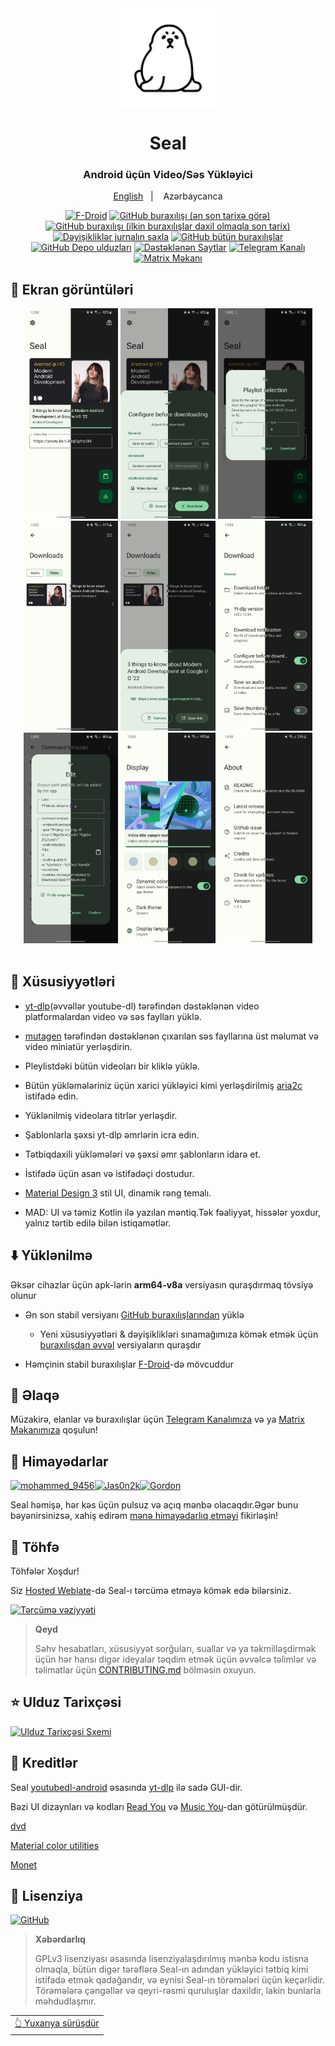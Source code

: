 <div align="center">

<img width="" src="fastlane/metadata/android/en-US/images/icon.png"  width=160 height=160  align="center">

# Seal

### Android üçün Video/Səs Yükləyici

<p align="center">
<a href="https://github.com/JunkFood02/Seal/blob/main/README.md">English</a>
&nbsp;&nbsp;| &nbsp;&nbsp;
Azərbaycanca
</p>


[![F-Droid](https://img.shields.io/f-droid/v/com.junkfood.seal?color=b4eb12&label=F-Droid&logo=fdroid&logoColor=1f78d2)](https://f-droid.org/en/packages/com.junkfood.seal)
[![GitHub buraxılışı (ən son tarixə görə)](https://img.shields.io/github/v/release/JunkFood02/Seal?color=black&label=Stable&logo=github)](https://github.com/JunkFood02/Seal/releases/latest/)
[![GitHub buraxılışı (ilkin buraxılışlar daxil olmaqla son tarix)](https://img.shields.io/github/v/release/JunkFood02/Seal?include_prereleases&label=Preview&logo=Github)](https://github.com/JunkFood02/Seal/releases/)
[![Dəyişikliklər jurnalın saxla](https://img.shields.io/badge/Changelog-lightgray?style=flat&color=gray&logo=keep-a-changelog)](https://github.com/JunkFood02/Seal/blob/main/CHANGELOG.md)
[![GitHub bütün buraxılışlar](https://img.shields.io/github/downloads/JunkFood02/Seal/total?label=Downloads&logo=github)](https://github.com/JunkFood02/Seal/releases/)
[![GitHub Depo ulduzları](https://img.shields.io/github/stars/JunkFood02/Seal?color=informational&label=Stars)](https://github.com/JunkFood02/Seal/stargazers)
[![Dəstəklənən Saytlar](https://img.shields.io/badge/Supported-Sites-9cf.svg?style=flat)](https://github.com/yt-dlp/yt-dlp/blob/master/supportedsites.md)
[![Telegram Kanalı](https://img.shields.io/badge/Telegram-Seal-blue?style=flat&logo=telegram)](https://t.me/seal_app)
[![Matrix Məkanı](https://img.shields.io/badge/Matrix-Seal-Black?style=flat&color=black&logo=matrix)](https://matrix.to/#/#seal-space:matrix.org)

  
</div>


## 📱 Ekran görüntüləri

<div align="center">
<div>
<img src="fastlane/metadata/android/en-US/images/phoneScreenshots/1.jpg" width="30%" />
<img src="fastlane/metadata/android/en-US/images/phoneScreenshots/2.jpg" width="30%" />
<img src="fastlane/metadata/android/en-US/images/phoneScreenshots/3.jpg" width="30%" />
<img src="fastlane/metadata/android/en-US/images/phoneScreenshots/4.jpg" width="30%" />
<img src="fastlane/metadata/android/en-US/images/phoneScreenshots/5.jpg" width="30%" />
<img src="fastlane/metadata/android/en-US/images/phoneScreenshots/6.jpg" width="30%" />
<img src="fastlane/metadata/android/en-US/images/phoneScreenshots/7.jpg" width="30%" />
<img src="fastlane/metadata/android/en-US/images/phoneScreenshots/8.jpg" width="30%" />
<img src="fastlane/metadata/android/en-US/images/phoneScreenshots/9.jpg" width="30%" />
</div>
</div>

<br>

## 📖 Xüsusiyyətləri

- [yt-dlp](https://github.com/yt-dlp/yt-dlp)(əvvəllər youtube-dl) tərəfindən dəstəklənən video platformalardan video və səs faylları yüklə. 

- [mutagen](https://github.com/quodlibet/mutagen) tərəfindən dəstəklənən çıxarılan səs fayllarına üst məlumat və video miniatür yerləşdirin.  

- Pleylistdəki bütün videoları bir kliklə yüklə. 

- Bütün yükləmələriniz üçün xarici yükləyici kimi yerləşdirilmiş [aria2c](https://github.com/aria2/aria2) istifadə edin.  

- Yüklənilmiş videolara titrlər yerləşdir. 

- Şablonlarla şəxsi yt-dlp əmrlərin icra edin.  

- Tətbiqdaxili yükləmələri və şəxsi əmr şablonların idarə et.  

- İstifadə üçün asan və istifadəçi dostudur.

- [Material Design 3](https://m3.material.io/) stil UI, dinamik rəng temalı.  

- MAD: UI və təmiz Kotlin ilə yazılan məntiq.Tək fəaliyyət, hissələr yoxdur, yalnız tərtib edilə bilən istiqamətlər.



## ⬇️ Yüklənilmə

Əksər cihazlar üçün apk-lərin **arm64-v8a** versiyasın quraşdırmaq tövsiyə olunur

- Ən son stabil versiyanı [GitHub buraxılışlarından](https://github.com/JunkFood02/Seal/releases/latest) yüklə
  - Yeni xüsusiyyətləri & dəyişiklikləri sınamağımıza kömək etmək üçün [buraxılışdan əvvəl](https://github.com/JunkFood02/Seal/releases/) versiyaların quraşdır
    
- Həmçinin stabil buraxılışlar [F-Droid](https://f-droid.org/packages/com.junkfood.seal/)-də mövcuddur
 
<!-- [<img src="https://fdroid.gitlab.io/artwork/badge/get-it-on.png"
     alt="F-Droid-də əldə et"
     height="70">](https://f-droid.org/packages/com.junkfood.seal/) -->

## 💬 Əlaqə

Müzakirə, elanlar və buraxılışlar üçün [Telegram Kanalımıza](https://t.me/seal_app) və ya [Matrix Məkanımıza](https://matrix.to/#/#seal-space:matrix.org) qoşulun!

## 💖 Himayədarlar

<p><!-- sponsors --><a href="https://github.com/Marco-9456"><img src="https://github.com/Marco-9456.png" width="60px" alt="mohammed_9456" /></a><a href="https://github.com/Jas0n2k"><img src="https://github.com/Jas0n2k.png" width="60px" alt="Jas0n2k" /></a><a href="https://github.com/4kaimar"><img src="https://github.com/4kaimar.png" width="60px" alt="" /></a><a href="https://github.com/gordongw"><img src="https://github.com/gordongw.png" width="60px" alt="Gordon" /></a><!-- sponsors --></p>


Seal həmişə, hər kəs üçün pulsuz və açıq mənbə olacaqdır.Əgər bunu bəyənirsinizsə, xahiş edirəm [mənə himayədarlıq etməyi](https://github.com/sponsors/JunkFood02) fikirləşin!

## 🤝 Töhfə

Töhfələr Xoşdur!

Siz [Hosted Weblate](https://hosted.weblate.org/projects/seal/)-də Seal-ı tərcümə etməyə kömək edə bilərsiniz.

[![Tərcümə vəziyyəti](https://hosted.weblate.org/widgets/seal/-/strings/multi-auto.svg)](https://hosted.weblate.org/engage/seal/)

>**Qeyd**
>
>Səhv hesabatları, xüsusiyyət sorğuları, suallar və ya təkmilləşdirmək üçün hər hansı digər ideyalar təqdim etmək üçün əvvəlcə təlimlər və təlimatlar üçün [CONTRIBUTING.md](https://github.com/JunkFood02/Seal/blob/main/CONTRIBUTING.md) bölməsin oxuyun.

## ⭐️ Ulduz Tarixçəsi

[![Ulduz Tarixçəsi Sxemi](https://api.star-history.com/svg?repos=JunkFood02/Seal&type=Timeline)](https://star-history.com/#JunkFood02/Seal&Timeline)


## 🧱 Kreditlər

Seal [youtubedl-android](https://github.com/yausername/youtubedl-android) əsasında [yt-dlp](https://github.com/yt-dlp/yt-dlp) ilə sadə GUI-dir.  

Bəzi UI dizaynları və kodları [Read You](https://github.com/Ashinch/ReadYou) və [Music You](https://github.com/Kyant0/MusicYou)-dan götürülmüşdür.

[dvd](https://github.com/yausername/dvd)

[Material color utilities](https://github.com/material-foundation/material-color-utilities)

[Monet](https://github.com/Kyant0/Monet)

## 📃 Lisenziya

[![GitHub](https://img.shields.io/github/license/JunkFood02/Seal?style=for-the-badge)](https://github.com/JunkFood02/Seal/blob/main/LICENSE)

>**Xəbərdarlıq**
>
>GPLv3 lisenziyası əsasında lisenziyalaşdırılmış mənbə kodu istisna olmaqla,
>bütün digər tərəflərə Seal-ın adından yükləyici tətbiq kimi istifadə etmək qadağandır,
>və eynisi Seal-ın törəmələri üçün keçərlidir.
>Törəmələrə çəngəllər və qeyri-rəsmi quruluşlar daxildir, lakin bunlarla məhdudlaşmır.  

<div align="right">
<table><td>
<a href="#start-of-content">👆 Yuxarıya sürüşdür</a>
</td></table>
</div>
